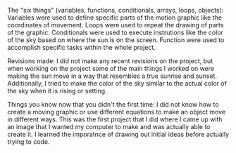 The "six things" (variables, functions, conditionals, arrays, loops, objects): Variables were used to define specific parts of the motion graphic like the coordinates of movement. Loops were used to repeat the drawing of parts of the graphic. Conditionals were used to execute instrutions like the color of the sky based on where the sun is on the screen. Function were used to accomplish specific tasks within the whole project.

Revisions made: I did not make any recent revisions on the project, but when working on the project some of the main things I worked on were making the sun move in a way that resembles a true sunrise and sunset. Additionally, I tried to make the color of the sky similar to the actual color of the sky when it is rising or setting.

Things you know now that you didn't the first time:
I did not know how to create a moving graphic or use different equations to make an object move in different ways. This was the first project that I did where I came up with an image that I wanted my computer to make and was actually able to create it. I learned the imporatnce of drawing out initial ideas before actually trying to code. 
